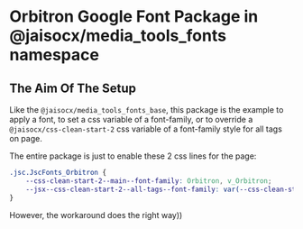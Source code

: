 # Orbitron Google Font Package in @jaisocx/media_tools_fonts namespace

## The Aim Of The Setup

Like the `@jaisocx/media_tools_fonts_base`, 
this package is the example to apply a font, 
to set a css variable of a font-family,
or to override a `@jaisocx/css-clean-start-2` css variable of a font-family style for all tags on page.



The entire package is just to enable these 2 css lines for the page:
```css
.jsc.JscFonts_Orbitron {
    --css-clean-start-2--main--font-family: Orbitron, v_Orbitron;
    --jsx--css-clean-start-2--all-tags--font-family: var(--css-clean-start-2--main--font-family);
}
```


However, the workaround does the right way))


